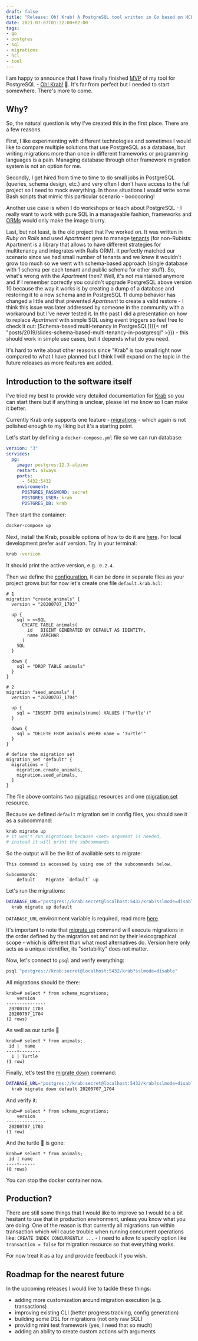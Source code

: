 ```yaml
---
draft: false
title: "Release: Oh! Krab! A PostgreSQL tool written in Go based on HCL"
date: 2021-07-07T01:32:00+02:00
tags:
- go
- postgres
- sql
- migrations
- hcl
- tool
---
```


I am happy to announce that I have finally finished [MVP](https://en.wikipedia.org/wiki/Minimum_viable_product) of my tool for PostgreSQL - [Oh! Krab!](https://ohkrab.dev) 🦀.
It's far from perfect but I needed to start somewhere. There's more to come.

## Why?

So, the natural question is why I've created this in the first place. There are a few reasons.

First, I like experimenting with different technologies and sometimes I would like to compare multiple solutions that use PostgreSQL as a database, but writing migrations more than once in different frameworks or programming languages is a pain.
Managing database through other framework migration system is not an option for me.

Secondly, I get hired from time to time to do small jobs in PostgreSQL (queries, schema design, etc.) and very often I don't have access to the full project so I need to mock everything.
In those situations I would write some Bash scripts that mimic this particular scenario - boooooring!

Another use case is when I do workshops or teach about PostgreSQL - I really want to work with pure SQL in a manageable fashion, frameworks and [ORMs](https://en.wikipedia.org/wiki/Object%E2%80%93relational_mapping) would only make the image blurry.

Last, but not least, is the old project that I've worked on. It was written in *Ruby on Rails* and used *Apartment* gem to manage [tenants](https://en.wikipedia.org/wiki/Multitenancy)
(for non-Rubists: Apartment is a library that allows to have different strategies for multitenancy and integrates with Rails ORM).
It perfectly matched our scenario since we had small number of tenants and we knew it wouldn't grow too much so we went with schema-based approach (single database with 1 schema per each tenant and public schema for other stuff).
So, what's wrong with the *Apartment* then? Well, it's not maintained anymore and if I remember correctly you couldn't upgrade PostgreSQL above version 10 because the way it works is by creating a dump of a database and restoring it to a new schema
and in PostgreSQL 11 dump behavior has changed a little and that prevented *Apartment* to create a valid restore - I think this issue was later addressed by someone in the community with a workaround but I've never tested it.
In the past I did a presentation on how to replace *Apartment* with simple SQL using event triggers so feel free to check it out: [Schema-based multi-tenancy in PostgreSQL]({{< ref "posts/2019/slides-schema-based-multi-tenancy-in-postgresql" >}}) - this should work in simple use cases, but it depends what do you need.

It's hard to write about other reasons since "Krab" is too small right now compared to what I have planned but I think I will expand on the topic in the future releases as more features are added.

## Introduction to the software itself

I've tried my best to provide very detailed documentation for [Krab](https://ohkrab.dev) so you can start there but if anything is unclear, please let me know so I can make it better.

Currently Krab only supports one feature - [migrations](https://en.wikipedia.org/wiki/Schema_migration) - which again is not polished enough to my liking but it's a starting point.

Let's start by defining a `docker-compose.yml` file so we can run database:

```yaml
version: "3"
services:
  pg:
    image: postgres:12.3-alpine
    restart: always
    ports:
      - 5432:5432
    environment:
      POSTGRES_PASSWORD: secret
      POSTGRES_USER: krab
      POSTGRES_DB: krab
```

Then start the container:

```bash
docker-compose up
```

Next, install the Krab, possible options of how to do it are [here](https://ohkrab.dev/docs/get_started/installation/). For local development prefer `asdf` version.
Try in your terminal:

```bash
krab -version
```

It should print the active version, e.g.: `0.2.4`.

Then we define the [configuration](https://ohkrab.dev/docs/configuration/overview/), it can be done in separate files as your project grows but for now let's create one file `default.krab.hcl`:

```hcl
# 1
migration "create_animals" {
  version = "20200707_1703"

  up {
	sql = <<SQL
      CREATE TABLE animals(
        id   BIGINT GENERATED BY DEFAULT AS IDENTITY,
        name VARCHAR
      )
    SQL
  }

  down {
	sql = "DROP TABLE animals"
  }
}

# 2
migration "seed_animals" {
  version = "20200707_1704"

  up {
	sql = "INSERT INTO animals(name) VALUES ('Turtle')"
  }

  down {
    sql = "DELETE FROM animals WHERE name = 'Turtle'"
  }
}

# define the migration set
migration_set "default" {
  migrations = [
    migration.create_animals,
    migration.seed_animals,
  ]
}
```

The file above contains two [migration](https://ohkrab.dev/docs/configuration/resources/migration/) resources and one [migration set](https://ohkrab.dev/docs/configuration/resources/migration_set/) resource.

Because we defined `default` migration set in config files, you should see it as a subcommand:

```bash
krab migrate up
# it won't run migrations because <set> argument is needed,
# instead it will print the subcommands
```

So the output will be the list of available sets to migrate:

```
This command is accessed by using one of the subcommands below.

Subcommands:
    default    Migrate `default` up
```

Let's run the migrations:

```bash
DATABASE_URL="postgres://krab:secret@localhost:5432/krab?sslmode=disable" \
  krab migrate up default
```

`DATABASE_URL` environment variable is required, read more [here](https://ohkrab.dev/docs/configuration/environment_variables/).

It's important to note that [migrate up](https://ohkrab.dev/docs/commands/migrate/up/) command will execute migrations in the order defined by the migration set and not by their lexicographical scope - which is different than what most alternatives do.
Version here only acts as a unique identifier, its "sortability" does not matter.


Now, let's connect to `psql` and verify everything:

```bash
psql "postgres://krab:secret@localhost:5432/krab?sslmode=disable" 
```

All migrations should be there:

```
krab=# select * from schema_migrations;
    version    
---------------
 20200707_1703
 20200707_1704
(2 rows)
```

As well as our turtle 🐢

```
krab=# select * from animals;
 id |  name
----+--------
  1 | Turtle
(1 row)
```

Finally, let's test the [migrate down](https://ohkrab.dev/docs/commands/migrate/down/) command:

```bash
DATABASE_URL="postgres://krab:secret@localhost:5432/krab?sslmode=disable" \
  krab migrate down default 20200707_1704
```

And verify it:

```
krab=# select * from schema_migrations;
    version    
---------------
 20200707_1703
(1 row)
```

And the turtle 🐢 is gone:

```
krab=# select * from animals;
 id | name 
----+------
(0 rows)
```

You can stop the docker container now.

## Production?

There are still some things that I would like to improve so I would be a bit hesitant to use that in production environment, unless you know what you are doing.
One of the reason is that currently all migrations run within transaction which will cause trouble when running concurrent operations like:
`CREATE INDEX CONCURRENTLY ...` - I need to allow to specify option like `transaction = false` for migration resource so that everything works.

For now treat it as a toy and provide feedback if you wish.

## Roadmap for the nearest future

In the upcoming releases I would like to tackle these things:

- adding more customization around migration execution (e.g. transactions)
- improving existing CLI (better progress tracking, config generation)
- building some DSL for migrations (not only raw SQL)
- providing mini test framework (yes, I need that so much)
- adding an ability to create custom actions with arguments

